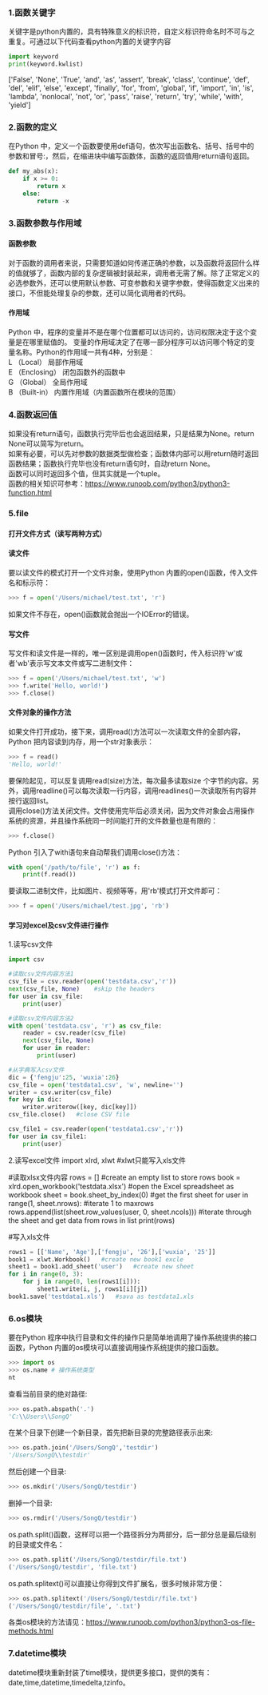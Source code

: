 ### 1.函数关键字
关键字是python内置的，具有特殊意义的标识符，自定义标识符命名时不可与之重复。可通过以下代码查看python内置的关键字内容
```python
import keyword
print(keyword.kwlist)
```
['False', 'None', 'True', 'and', 'as', 'assert', 'break', 'class', 'continue', 'def', 'del', 'elif', 'else', 'except', 'finally', 'for', 'from', 'global', 'if', 'import', 'in', 'is', 'lambda', 'nonlocal', 'not', 'or', 'pass', 'raise', 'return', 'try', 'while', 'with', 'yield']
### 2.函数的定义
在Python 中，定义一个函数要使用def语句，依次写出函数名、括号、括号中的参数和冒号:，然后，在缩进块中编写函数体，函数的返回值用return语句返回。
```python
def my_abs(x):
    if x >= 0:
        return x
    else:
        return -x
```
### 3.函数参数与作用域
#### 函数参数
对于函数的调用者来说，只需要知道如何传递正确的参数，以及函数将返回什么样的值就够了，函数内部的复杂逻辑被封装起来，调用者无需了解。除了正常定义的必选参数外，还可以使用默认参数、可变参数和关键字参数，使得函数定义出来的接口，不但能处理复杂的参数，还可以简化调用者的代码。

#### 作用域
Python 中，程序的变量并不是在哪个位置都可以访问的，访问权限决定于这个变量是在哪里赋值的。
变量的作用域决定了在哪一部分程序可以访问哪个特定的变量名称。Python的作用域一共有4种，分别是：  
L （Local） 局部作用域  
E （Enclosing） 闭包函数外的函数中  
G （Global） 全局作用域  
B （Built-in） 内置作用域（内置函数所在模块的范围）  
### 4.函数返回值
如果没有return语句，函数执行完毕后也会返回结果，只是结果为None。return None可以简写为return。  
如果有必要，可以先对参数的数据类型做检查；函数体内部可以用return随时返回函数结果；函数执行完毕也没有return语句时，自动return None。  
函数可以同时返回多个值，但其实就是一个tuple。  
函数的相关知识可参考：https://www.runoob.com/python3/python3-function.html
### 5.file
#### 打开文件方式（读写两种方式）
#### 读文件
要以读文件的模式打开一个文件对象，使用Python 内置的open()函数，传入文件名和标示符：
```python
>>> f = open('/Users/michael/test.txt', 'r')
```
如果文件不存在，open()函数就会抛出一个IOError的错误。  

#### 写文件
写文件和读文件是一样的，唯一区别是调用open()函数时，传入标识符'w'或者'wb'表示写文本文件或写二进制文件：
```python
>>> f = open('/Users/michael/test.txt', 'w')
>>> f.write('Hello, world!')
>>> f.close()
```

#### 文件对象的操作方法
如果文件打开成功，接下来，调用read()方法可以一次读取文件的全部内容，Python 把内容读到内存，用一个str对象表示：
```python
>>> f = read()
'Hello, world!'
```
要保险起见，可以反复调用read(size)方法，每次最多读取size 个字节的内容。另外，调用readline()可以每次读取一行内容，调用readlines()一次读取所有内容并按行返回list。  
调用close()方法关闭文件。文件使用完毕后必须关闭，因为文件对象会占用操作系统的资源，并且操作系统同一时间能打开的文件数量也是有限的：  
```python
>>> f.close()
```
Python 引入了with语句来自动帮我们调用close()方法：
```python
with open('/path/to/file', 'r') as f:
    print(f.read())
```
要读取二进制文件，比如图片、视频等等，用'rb'模式打开文件即可：
```python
>>> f = open('/Users/michael/test.jpg', 'rb')
```
#### 学习对excel及csv文件进行操作
1.读写csv文件
```python
import csv

#读取csv文件内容方法1
csv_file = csv.reader(open('testdata.csv','r'))
next(csv_file, None)    #skip the headers
for user in csv_file:
    print(user)

#读取csv文件内容方法2
with open('testdata.csv', 'r') as csv_file:
    reader = csv.reader(csv_file)
    next(csv_file, None)
    for user in reader:
        print(user)

#从字典写入csv文件
dic = {'fengju':25, 'wuxia':26}
csv_file = open('testdata1.csv', 'w', newline='')
writer = csv.writer(csv_file)
for key in dic:
    writer.writerow([key, dic[key]])
csv_file.close()   #close CSV file

csv_file1 = csv.reader(open('testdata1.csv','r'))
for user in csv_file1:
    print(user)
```
2.读写excel文件
import xlrd, xlwt   #xlwt只能写入xls文件

#读取xlsx文件内容
rows = []   #create an empty list to store rows
book = xlrd.open_workbook('testdata.xlsx')  #open the Excel spreadsheet as workbook
sheet = book.sheet_by_index(0)    #get the first sheet
for user in range(1, sheet.nrows):  #iterate 1 to maxrows
    rows.append(list(sheet.row_values(user, 0, sheet.ncols)))  #iterate through the sheet and get data from rows in list
print(rows)

#写入xls文件
```python
rows1 = [['Name', 'Age'],['fengju', '26'],['wuxia', '25']]
book1 = xlwt.Workbook()   #create new book1 excle
sheet1 = book1.add_sheet('user')   #create new sheet
for i in range(0, 3):    
    for j in range(0, len(rows1[i])):
        sheet1.write(i, j, rows1[i][j])
book1.save('testdata1.xls')   #sava as testdata1.xls
```
### 6.os模块
要在Python 程序中执行目录和文件的操作只是简单地调用了操作系统提供的接口函数，Python 内置的os模块可以直接调用操作系统提供的接口函数。  
```python
>>> import os
>>> os.name # 操作系统类型
nt
```
查看当前目录的绝对路径:
```python
>>> os.path.abspath('.')
'C:\\Users\\SongQ'
```
在某个目录下创建一个新目录，首先把新目录的完整路径表示出来:
```python
>>> os.path.join('/Users/SongQ','testdir')
'/Users/SongQ\\testdir'
```
然后创建一个目录:
```python
>>> os.mkdir('/Users/SongQ/testdir')
```
删掉一个目录:  
```python
>>> os.rmdir('/Users/SongQ/testdir')
```
os.path.split()函数，这样可以把一个路径拆分为两部分，后一部分总是最后级别的目录或文件名：
```python
>>> os.path.split('/Users/SongQ/testdir/file.txt')
('/Users/SongQ/testdir', 'file.txt')
```
os.path.splitext()可以直接让你得到文件扩展名，很多时候非常方便：
```python
>>> os.path.splitext('/Users/SongQ/testdir/file.txt')
('/Users/SongQ/testdir/file', '.txt')
```
各类os模块的方法请见：https://www.runoob.com/python3/python3-os-file-methods.html
### 7.datetime模块
datetime模块重新封装了time模块，提供更多接口，提供的类有：date,time,datetime,timedelta,tzinfo。
